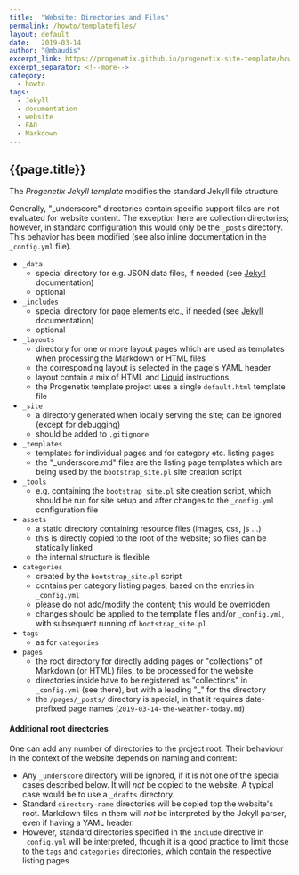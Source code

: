 ```yaml
---
title:  "Website: Directories and Files"
permalink: /howto/templatefiles/
layout: default
date:   2019-03-14
author: "@mbaudis"
excerpt_link: https://progenetix.github.io/progenetix-site-template/howto/templatefiles/
excerpt_separator: <!--more-->
category:
  - howto
tags:
  - Jekyll
  - documentation
  - website
  - FAQ
  - Markdown
---
```


## {{page.title}}

The _Progenetix Jekyll template_ modifies the standard Jekyll file structure.

<!--more-->

<!--
This page is updated at the "excerpt_link" location linked in the header.
-->

Generally, "_underscore" directories contain specific support files are not evaluated for website content. The exception here are collection directories; however, in standard configuration this would only be the `_posts` directory. This behavior has been modified (see also inline documentation in the `_config.yml` file).

* `_data`
    - special directory for e.g. JSON data files, if needed (see [Jekyll](https://jekyllrb.com) documentation)
    - optional
* `_includes`
    - special directory for page elements etc., if needed (see [Jekyll](https://jekyllrb.com) documentation)
    - optional
* `_layouts`
    - directory for one or more layout pages which are used as templates when processing the Markdown or HTML files
    - the corresponding layout is selected in the page's YAML header
    - layout contain a mix of HTML and [Liquid](https://help.shopify.com/en/themes/liquid) instructions
    - the Progenetix template project uses a single `default.html` template file
* `_site`
    - a directory generated when locally serving the site; can be ignored (except for debugging)
    - should be added to  `.gitignore`
* `_templates`
    - templates for individual pages and for category etc. listing pages
    - the "_underscore.md" files are the listing page templates which are being used by the `bootstrap_site.pl` site creation script
* `_tools`
    - e.g. containing the `bootstrap_site.pl` site creation script, which should be run for site setup and after changes to the `_config.yml` configuration file
* `assets`
    - a static directory containing resource files (images, css, js ...)
    - this is directly copied to the root of the website; so files can be statically linked
    - the internal structure is flexible
* `categories`
    - created by the `bootstrap_site.pl` script
    - contains per category listing pages, based on the entries in `_config.yml`
    - please do not add/modify the content; this would be overridden
    - changes should be applied to the template files and/or `_config.yml`, with subsequent running of `bootstrap_site.pl`
* `tags`
    - as for `categories`
* `pages`
    - the root directory for directly adding pages or "collections" of Markdown (or HTML) files, to be processed for the website
    - directories inside have to be registered as "collections" in `_config.yml` (see there), but with a leading "\_" for the directory
    - the `/pages/_posts/` directory is special, in that it requires date-prefixed page names (`2019-03-14-the-weather-today.md`)
    

#### Additional root directories
    
One can add any number of directories to the project root. Their behaviour in the context of the website depends on naming and content:
    
* Any `_underscore` directory will be ignored, if it is not one of the special cases described below. It will *not* be copied to the website. A typical case would be to use a `_drafts` directory.
* Standard `directory-name` directories will be copied top the website's root. Markdown files in them will *not* be interpreted by the Jekyll parser, even if having a YAML header. 
* However, standard directories specified in the `include` directive in `_config.yml` will be interpreted, though it is a good practice to limit those to the `tags` and `categories` directories, which contain the respective listing pages.
    
